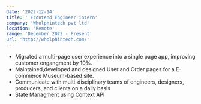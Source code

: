 ```yaml
---
date: '2022-12-14'
title: ' Frontend Engineer intern'
company: 'Wholphintech pvt ltd'
location: 'Remote'
range: 'December 2022 - Present'
url: 'http://wholphintech.com/'
---
```


- Migrated a multi-page user experience into a single page app, improving customer engangment by 10%.
- Maintained,developed and designed User and Order pages for a E-commerce Museum-based site.
- Communicate with multi-disciplinary teams of engineers, designers, producers, and clients on a daily basis
- State Managment using Context API

